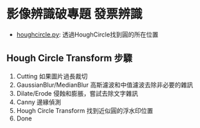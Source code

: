 # 影像辨識破專題 發票辨識

* [houghcircle.py](./houghcircle.py): 透過HoughCircle找到圓的所在位置

## Hough Circle Transform 步驟

1. Cutting 如果圖片過長裁切
2. GaussianBlur/MedianBlur 高斯濾波和中值濾波去除非必要的雜訊
3. Dilate/Erode 侵蝕和膨脹，嘗試去除文字雜訊
4. Canny 邊緣偵測
5. Hough Circle Transform 找到近似圓的浮水印位置
6. Done

